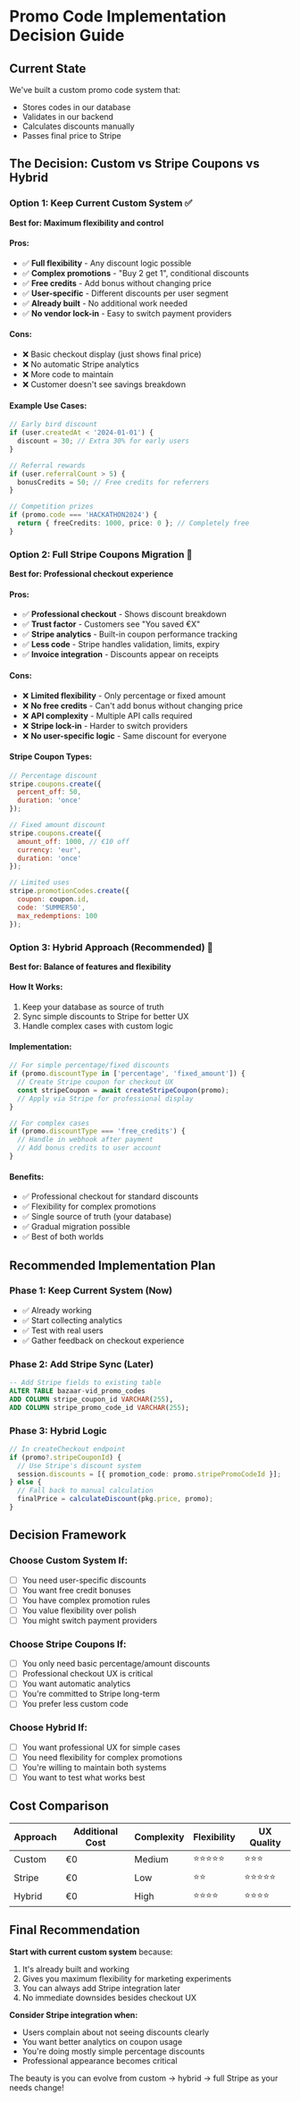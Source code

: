 # Promo Code Implementation Decision Guide

## Current State
We've built a custom promo code system that:
- Stores codes in our database
- Validates in our backend
- Calculates discounts manually
- Passes final price to Stripe

## The Decision: Custom vs Stripe Coupons vs Hybrid

### Option 1: Keep Current Custom System ✅
**Best for: Maximum flexibility and control**

#### Pros:
- ✅ **Full flexibility** - Any discount logic possible
- ✅ **Complex promotions** - "Buy 2 get 1", conditional discounts
- ✅ **Free credits** - Add bonus without changing price
- ✅ **User-specific** - Different discounts per user segment
- ✅ **Already built** - No additional work needed
- ✅ **No vendor lock-in** - Easy to switch payment providers

#### Cons:
- ❌ Basic checkout display (just shows final price)
- ❌ No automatic Stripe analytics
- ❌ More code to maintain
- ❌ Customer doesn't see savings breakdown

#### Example Use Cases:
```typescript
// Early bird discount
if (user.createdAt < '2024-01-01') {
  discount = 30; // Extra 30% for early users
}

// Referral rewards
if (user.referralCount > 5) {
  bonusCredits = 50; // Free credits for referrers
}

// Competition prizes
if (promo.code === 'HACKATHON2024') {
  return { freeCredits: 1000, price: 0 }; // Completely free
}
```

### Option 2: Full Stripe Coupons Migration 🔄
**Best for: Professional checkout experience**

#### Pros:
- ✅ **Professional checkout** - Shows discount breakdown
- ✅ **Trust factor** - Customers see "You saved €X"
- ✅ **Stripe analytics** - Built-in coupon performance tracking
- ✅ **Less code** - Stripe handles validation, limits, expiry
- ✅ **Invoice integration** - Discounts appear on receipts

#### Cons:
- ❌ **Limited flexibility** - Only percentage or fixed amount
- ❌ **No free credits** - Can't add bonus without changing price
- ❌ **API complexity** - Multiple API calls required
- ❌ **Stripe lock-in** - Harder to switch providers
- ❌ **No user-specific logic** - Same discount for everyone

#### Stripe Coupon Types:
```javascript
// Percentage discount
stripe.coupons.create({
  percent_off: 50,
  duration: 'once'
});

// Fixed amount discount
stripe.coupons.create({
  amount_off: 1000, // €10 off
  currency: 'eur',
  duration: 'once'
});

// Limited uses
stripe.promotionCodes.create({
  coupon: coupon.id,
  code: 'SUMMER50',
  max_redemptions: 100
});
```

### Option 3: Hybrid Approach (Recommended) 🎯
**Best for: Balance of features and flexibility**

#### How It Works:
1. Keep your database as source of truth
2. Sync simple discounts to Stripe for better UX
3. Handle complex cases with custom logic

#### Implementation:
```typescript
// For simple percentage/fixed discounts
if (promo.discountType in ['percentage', 'fixed_amount']) {
  // Create Stripe coupon for checkout UX
  const stripeCoupon = await createStripeCoupon(promo);
  // Apply via Stripe for professional display
}

// For complex cases
if (promo.discountType === 'free_credits') {
  // Handle in webhook after payment
  // Add bonus credits to user account
}
```

#### Benefits:
- ✅ Professional checkout for standard discounts
- ✅ Flexibility for complex promotions
- ✅ Single source of truth (your database)
- ✅ Gradual migration possible
- ✅ Best of both worlds

## Recommended Implementation Plan

### Phase 1: Keep Current System (Now)
- ✅ Already working
- ✅ Start collecting analytics
- ✅ Test with real users
- ✅ Gather feedback on checkout experience

### Phase 2: Add Stripe Sync (Later)
```sql
-- Add Stripe fields to existing table
ALTER TABLE bazaar-vid_promo_codes 
ADD COLUMN stripe_coupon_id VARCHAR(255),
ADD COLUMN stripe_promo_code_id VARCHAR(255);
```

### Phase 3: Hybrid Logic
```typescript
// In createCheckout endpoint
if (promo?.stripeCouponId) {
  // Use Stripe's discount system
  session.discounts = [{ promotion_code: promo.stripePromoCodeId }];
} else {
  // Fall back to manual calculation
  finalPrice = calculateDiscount(pkg.price, promo);
}
```

## Decision Framework

### Choose Custom System If:
- [ ] You need user-specific discounts
- [ ] You want free credit bonuses
- [ ] You have complex promotion rules
- [ ] You value flexibility over polish
- [ ] You might switch payment providers

### Choose Stripe Coupons If:
- [ ] You only need basic percentage/amount discounts
- [ ] Professional checkout UX is critical
- [ ] You want automatic analytics
- [ ] You're committed to Stripe long-term
- [ ] You prefer less custom code

### Choose Hybrid If:
- [ ] You want professional UX for simple cases
- [ ] You need flexibility for complex promotions
- [ ] You're willing to maintain both systems
- [ ] You want to test what works best

## Cost Comparison
| Approach | Additional Cost | Complexity | Flexibility | UX Quality |
|----------|----------------|------------|-------------|------------|
| Custom | €0 | Medium | ⭐⭐⭐⭐⭐ | ⭐⭐⭐ |
| Stripe | €0 | Low | ⭐⭐ | ⭐⭐⭐⭐⭐ |
| Hybrid | €0 | High | ⭐⭐⭐⭐ | ⭐⭐⭐⭐ |

## Final Recommendation

**Start with current custom system** because:
1. It's already built and working
2. Gives you maximum flexibility for marketing experiments
3. You can always add Stripe integration later
4. No immediate downsides besides checkout UX

**Consider Stripe integration when:**
- Users complain about not seeing discounts clearly
- You want better analytics on coupon usage
- You're doing mostly simple percentage discounts
- Professional appearance becomes critical

The beauty is you can evolve from custom → hybrid → full Stripe as your needs change!